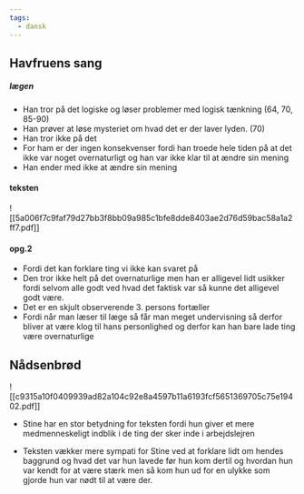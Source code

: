 ```yaml
---
tags:
  - dansk
---
```

## Havfruens sang
##### lægen
- Han tror på det logiske og løser problemer med logisk tænkning (64, 70, 85-90)
- Han prøver at løse mysteriet om hvad det er der laver lyden. (70)
- Han tror ikke på det
- For ham er der ingen konsekvenser fordi han troede hele tiden på at det ikke var noget overnaturligt og han var ikke klar til at ændre sin mening
- Han ender med ikke at ændre sin mening

#### teksten
![[5a006f7c9faf79d27bb3f8bb09a985c1bfe8dde8403ae2d76d59bac58a1a2ff7.pdf]]
#### opg.2 
- Fordi det kan forklare ting vi ikke kan svaret på
- Den tror ikke helt på det overnaturlige men han er alligevel lidt usikker fordi selvom alle godt ved hvad det faktisk var så kunne det alligevel godt være.
- Det er en skjult observerende 3. persons fortæller
- Fordi når man læser til læge så får man meget undervisning så derfor bliver at være klog til hans personlighed og derfor kan han bare lade ting være overnaturlige

## Nådsenbrød
![[c9315a10f0409939ad82a104c92e8a4597b11a6193fcf5651369705c75e19402.pdf]]

- Stine har en stor betydning for teksten fordi hun giver et mere medmenneskeligt indblik i de ting der sker inde i arbejdslejren

- Teksten vækker mere sympati for Stine ved at forklare lidt om hendes baggrund og hvad det var hun lavede før hun kom dertil og hvordan hun var kendt for at være stærk men så kom hun ud for en ulykke som gjorde hun var nødt til at være der.